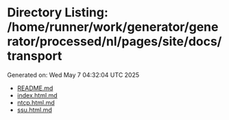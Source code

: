 # Directory Listing: /home/runner/work/generator/generator/processed/nl/pages/site/docs/transport
Generated on: Wed May  7 04:32:04 UTC 2025

- [README.md](README.md)
- [index.html.md](index.html.md)
- [ntcp.html.md](ntcp.html.md)
- [ssu.html.md](ssu.html.md)
